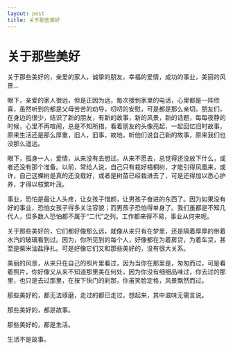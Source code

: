 ```yaml
---
layout: post
title: 关于那些美好  
---
```


# 关于那些美好 

关于那些美好的，亲爱的家人，诚挚的朋友，幸福的爱情，成功的事业，美丽的风景...

眼下，亲爱的家人很远，但是正因为远，每次接到家里的电话，心里都是一阵欣喜，虽然听到的都是父母苦苦的劝导，叨叨的安慰，可是都是那么亲切。朋友们，在身边的很少，结识了新的朋友，有新的故事，新的风景，新的话题，每每夜静的时候，心里不再喧闹，总是不知所措，看着朋友的头像亮起，一起回忆旧时故事，原来生活还是那么厚重，旧人，旧事，故地，听他们说自己新的故事，原来我们也没那么遥远。

眼下，孤身一人，爱情，从来没有去想过。从来不愿去，总觉得还没放下什么，或者还没有那个准备。以前，常给人说，自己只有栽好梧桐树，才能引得凤凰来，或许，自己这棵树是真的还没载好，或者是树苗已经栽进去了，可是还得加以悉心护养，才得以枝繁叶茂。

事业，恐怕是最让人头疼，让女孩子惜颜，让男孩子奋进的东西了。因为如果没有好的事业，恐怕女孩子得多关注容貌；而男孩子恐怕得单身了。我们虽都是不知几代人，但多数人恐怕都不属于“二代”之列。工作都来得不易，事业从何来呢。

关于那些美好的，它们都好像那么远，就像从来只有在梦里，还是隔着厚厚的带着水汽的玻璃看到过。因为，你所见到的每个人，好像都在为着房贷，为着车贷，甚至是柴米油盐挣扎。可是好像它们又和那些美好的，没有很大关系。

美丽的风景，从来只在自己的照片里看过，因为当你在那里是，匆匆而过，可是看着照片，你好像又从来不知道那里美在何处，因为你没有细细品味过，你去过的那里，也只是去过那里，在按下快门的刹那，你虽笑脸定格，风景飘然而过。

那些美好的，都无法琢磨，走过的都已走过，想起来，其中滋味无需言说。

那些美好的，都是故事。

那些美好的，都是生活。

生活不是故事。